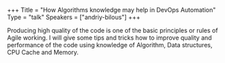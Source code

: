 +++
Title = "How Algorithms knowledge may help in DevOps Automation"
Type = "talk"
Speakers = ["andriy-bilous"]
+++

Producing high quality of the code is one of the basic principles or rules of Agile working. I will give some tips and tricks how to improve quality and performance of the code using knowledge of Algorithm, Data structures, CPU Cache and Memory.
